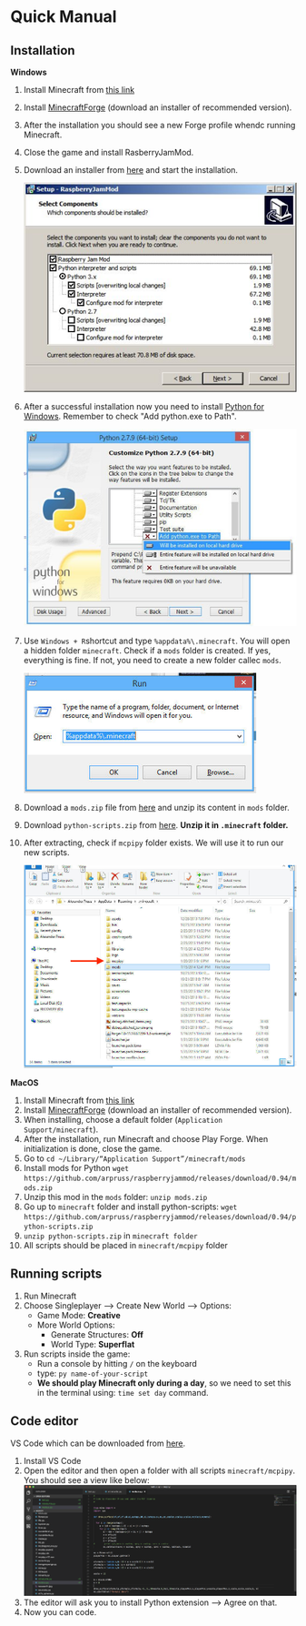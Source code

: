 Quick Manual
====


Installation
---

**Windows**

1. Install Minecraft from [this link](https://minecraft.net/pl-pl/download/)
2. Install [MinecraftForge](https://files.minecraftforge.net/) (download an installer of recommended version).
3. After the installation you should see a new Forge profile whendc running Minecraft. 
4. Close the game and install RasberryJamMod.
5. Download an installer from [here](https://github.com/arpruss/raspberryjammod/releases/download/0.94/RaspberryJamMod-Installer.exe) and start the installation.

	![](img/rasberry-jam-mod-installer.jpg)
	
6. After a successful installation now you need to install [Python for Windows](https://www.python.org/downloads/release/python-365/). Remember to check "Add python.exe to Path".
 
	![](img/python-installer.jpg)

7. Use `Windows + R`shortcut and type `%appdata%\.minecraft`. You will open a hidden folder `minecraft`. Check if a `mods` folder is created. If yes, everything is fine. If not, you need to create a new folder callec `mods`.

	![](img/appdata.jpg)

8. Download a `mods.zip` file from [here](https://github.com/arpruss/raspberryjammod/releases/download/0.94/mods.zip) and unzip its content in `mods` folder.
9. Download `python-scripts.zip` from [here](https://github.com/arpruss/raspberryjammod/releases/download/0.94/python-scripts.zip). **Unzip it in `.minecraft` folder.**
10. After extracting, check if `mcpipy` folder exists. We will use it to run our new scripts. 

	![](img/mods-mcpipy.jpg)
	

**MacOS**

1. Install Minecraft from [this link](https://minecraft.net/pl-pl/download/)
2. Install [MinecraftForge](https://files.minecraftforge.net/) (download an installer of recommended version).
3. When installing, choose a default folder (`Application Support/minecraft`).
4. After the installation, run Minecraft and choose Play Forge. When initialization is done, close the game.
5. Go to `cd ~/Library/“Application Support”/minecraft/mods`
6. Install mods for Python `wget https://github.com/arpruss/raspberryjammod/releases/download/0.94/mods.zip`
7. Unzip this mod in the `mods` folder: `unzip mods.zip`
8. Go up to `minecraft` folder and install python-scripts: `wget https://github.com/arpruss/raspberryjammod/releases/download/0.94/python-scripts.zip`
9. `unzip python-scripts.zip` in `minecraft folder`
10. All scripts should be placed in `minecraft/mcpipy` folder 


Running scripts
---
1. Run Minecraft
2. Choose Singleplayer --> Create New World --> Options:
	- Game Mode: **Creative** 
	- More World Options: 
	    - Generate Structures: **Off**
	    - World Type: **Superflat**
3. Run scripts inside the game:
   - Run a console by hitting `/` on the keyboard
   - type: `py name-of-your-script`
   - **We should play Minecraft only during a day**, so we need to set this in the terminal using: `time set day` command.


Code editor
---
VS Code which can be downloaded from [here](https://code.visualstudio.com/).

1. Install VS Code
2. Open the editor and then open a folder with all scripts `minecraft/mcpipy`. You should see a view like below:
![](img/vscode.png)
3. The editor will ask you to install Python extension --> Agree on that.
4. Now you can code. 


